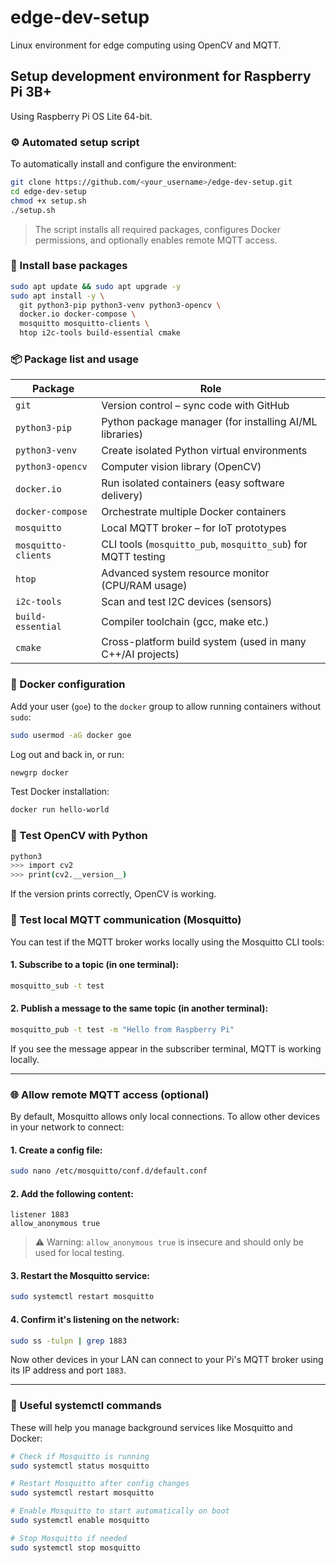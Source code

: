 # edge-dev-setup

Linux environment for edge computing using OpenCV and MQTT.

## Setup development environment for Raspberry Pi 3B+

Using Raspberry Pi OS Lite 64-bit.

### ⚙️ Automated setup script

To automatically install and configure the environment:

```bash
git clone https://github.com/<your_username>/edge-dev-setup.git
cd edge-dev-setup
chmod +x setup.sh
./setup.sh
```

> The script installs all required packages, configures Docker permissions, and optionally enables remote MQTT access.

### 🔧 Install base packages

```bash
sudo apt update && sudo apt upgrade -y
sudo apt install -y \
  git python3-pip python3-venv python3-opencv \
  docker.io docker-compose \
  mosquitto mosquitto-clients \
  htop i2c-tools build-essential cmake
```

### 📦 Package list and usage

| Package              | Role                                                                 |
|----------------------|----------------------------------------------------------------------|
| `git`                | Version control – sync code with GitHub                             |
| `python3-pip`        | Python package manager (for installing AI/ML libraries)             |
| `python3-venv`       | Create isolated Python virtual environments                         |
| `python3-opencv`     | Computer vision library (OpenCV)                                    |
| `docker.io`          | Run isolated containers (easy software delivery)                    |
| `docker-compose`     | Orchestrate multiple Docker containers                              |
| `mosquitto`          | Local MQTT broker – for IoT prototypes                              |
| `mosquitto-clients`  | CLI tools (`mosquitto_pub`, `mosquitto_sub`) for MQTT testing       |
| `htop`               | Advanced system resource monitor (CPU/RAM usage)                    |
| `i2c-tools`          | Scan and test I2C devices (sensors)                                 |
| `build-essential`    | Compiler toolchain (gcc, make etc.)                                 |
| `cmake`              | Cross-platform build system (used in many C++/AI projects)          |

### 🐳 Docker configuration

Add your user (`goe`) to the `docker` group to allow running containers without `sudo`:

```bash
sudo usermod -aG docker goe
```

Log out and back in, or run:

```bash
newgrp docker
```

Test Docker installation:

```bash
docker run hello-world
```

### 🧪 Test OpenCV with Python

```bash
python3
>>> import cv2
>>> print(cv2.__version__)
```

If the version prints correctly, OpenCV is working.

### 📡 Test local MQTT communication (Mosquitto)

You can test if the MQTT broker works locally using the Mosquitto CLI tools:

#### 1. Subscribe to a topic (in one terminal):

```bash
mosquitto_sub -t test
```

#### 2. Publish a message to the same topic (in another terminal):

```bash
mosquitto_pub -t test -m "Hello from Raspberry Pi"
```

If you see the message appear in the subscriber terminal, MQTT is working locally.

---

### 🌐 Allow remote MQTT access (optional)

By default, Mosquitto allows only local connections. To allow other devices in your network to connect:

#### 1. Create a config file:

```bash
sudo nano /etc/mosquitto/conf.d/default.conf
```

#### 2. Add the following content:

```
listener 1883
allow_anonymous true
```

> ⚠️ Warning: `allow_anonymous true` is insecure and should only be used for local testing.

#### 3. Restart the Mosquitto service:

```bash
sudo systemctl restart mosquitto
```

#### 4. Confirm it's listening on the network:

```bash
sudo ss -tulpn | grep 1883
```

Now other devices in your LAN can connect to your Pi's MQTT broker using its IP address and port `1883`.

---

### 🧰 Useful systemctl commands

These will help you manage background services like Mosquitto and Docker:

```bash
# Check if Mosquitto is running
sudo systemctl status mosquitto

# Restart Mosquitto after config changes
sudo systemctl restart mosquitto

# Enable Mosquitto to start automatically on boot
sudo systemctl enable mosquitto

# Stop Mosquitto if needed
sudo systemctl stop mosquitto
```
